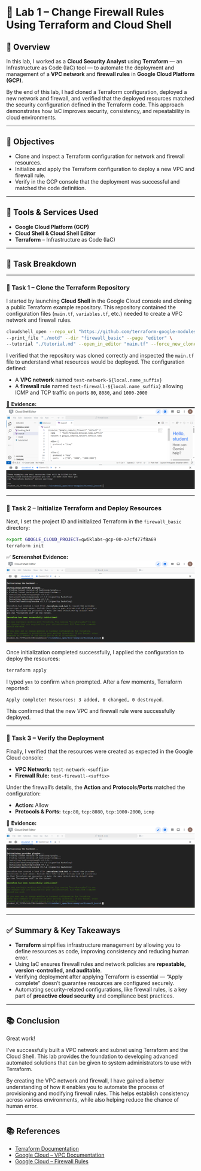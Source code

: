 # 🧪 Lab 1 – Change Firewall Rules Using Terraform and Cloud Shell

## 📝 Overview

In this lab, I worked as a **Cloud Security Analyst** using **Terraform** — an Infrastructure as Code (IaC) tool — to automate the deployment and management of a **VPC network** and **firewall rules** in **Google Cloud Platform (GCP)**.

By the end of this lab, I had cloned a Terraform configuration, deployed a new network and firewall, and verified that the deployed resources matched the security configuration defined in the Terraform code. This approach demonstrates how IaC improves security, consistency, and repeatability in cloud environments.

---

## 🎯 Objectives

- Clone and inspect a Terraform configuration for network and firewall resources.
- Initialize and apply the Terraform configuration to deploy a new VPC and firewall rule.
- Verify in the GCP console that the deployment was successful and matched the code definition.

---

## 🧰 Tools & Services Used

- **Google Cloud Platform (GCP)**
- **Cloud Shell & Cloud Shell Editor**
- **Terraform** – Infrastructure as Code (IaC)

---

## 🔎 Task Breakdown

---

### 🧩 Task 1 – Clone the Terraform Repository

I started by launching **Cloud Shell** in the Google Cloud console and cloning a public Terraform example repository. This repository contained the configuration files (`main.tf`, `variables.tf`, etc.) needed to create a VPC network and firewall rules.

```bash
cloudshell_open --repo_url "https://github.com/terraform-google-modules/docs-examples.git" \
--print_file "./motd" --dir "firewall_basic" --page "editor" \
--tutorial "./tutorial.md" --open_in_editor "main.tf" --force_new_clone
```

I verified that the repository was cloned correctly and inspected the `main.tf` file to understand what resources would be deployed. The configuration defined:

- A **VPC network** named `test-network-${local.name_suffix}`
- A **firewall rule** named `test-firewall-${local.name_suffix}` allowing ICMP and TCP traffic on ports `80`, `8080`, and `1000-2000`

📸 **Evidence:**  
![Repo Cloned](./Task-01-Clone-Repo/screenshots/01_Repo_Cloned.png)

---

### 🔐 Task 2 – Initialize Terraform and Deploy Resources

Next, I set the project ID and initialized Terraform in the `firewall_basic` directory:

```bash
export GOOGLE_CLOUD_PROJECT=qwiklabs-gcp-00-a7cf477f8a69
terraform init
```

✅ **Screenshot Evidence:**  
![Terraform Init Success](./Task-02-Init-and-Plan/screenshots/02_Terraform_Init_Success.png)

Once initialization completed successfully, I applied the configuration to deploy the resources:

```bash
terraform apply
```

I typed `yes` to confirm when prompted. After a few moments, Terraform reported:

```
Apply complete! Resources: 3 added, 0 changed, 0 destroyed.
```

This confirmed that the new VPC and firewall rule were successfully deployed.

---

### 🧪 Task 3 – Verify the Deployment

Finally, I verified that the resources were created as expected in the Google Cloud console:

- **VPC Network:** `test-network-<suffix>`
- **Firewall Rule:** `test-firewall-<suffix>`

Under the firewall’s details, the **Action** and **Protocols/Ports** matched the configuration:

- **Action:** Allow  
- **Protocols & Ports:** `tcp:80`, `tcp:8080`, `tcp:1000-2000`, `icmp`

📸 **Evidence:**  
![Firewall Rules Verified](./Task-03-Apply-Deploy-VPC-FW/screenshots/03_Apply_Success.png)

---

## ✅ Summary & Key Takeaways

- **Terraform** simplifies infrastructure management by allowing you to define resources as code, improving consistency and reducing human error.
- Using IaC ensures firewall rules and network policies are **repeatable, version-controlled, and auditable**.
- Verifying deployment after applying Terraform is essential — “Apply complete” doesn’t guarantee resources are configured securely.
- Automating security-related configurations, like firewall rules, is a key part of **proactive cloud security** and compliance best practices.

---

## 📚 Conclusion

Great work!

I've successfully built a VPC network and subnet using Terraform and the Cloud Shell. This lab provides the foundation to developing advanced automated solutions that can be given to system administrators to use with Terraform.

By creating the VPC network and firewall, I have gained a better understanding of how it enables you to automate the process of provisioning and modifying firewall rules. This helps establish consistency across various environments, while also helping reduce the chance of human error.

---



## 📚 References

- [Terraform Documentation](https://developer.hashicorp.com/terraform/docs)
- [Google Cloud – VPC Documentation](https://cloud.google.com/vpc/docs)
- [Google Cloud – Firewall Rules](https://cloud.google.com/vpc/docs/firewalls)
